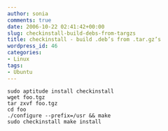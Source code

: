 ```yaml
---
author: sonia
comments: true
date: 2006-10-22 02:41:42+00:00
slug: checkinstall-build-debs-from-targzs
title: checkinstall - build .deb’s from .tar.gz’s
wordpress_id: 46
categories:
- Linux
tags:
- Ubuntu
---
```



    
    sudo aptitude install checkinstall
    wget foo.tgz
    tar zxvf foo.tgz
    cd foo
    ./configure --prefix=/usr && make
    sudo checkinstall make install
